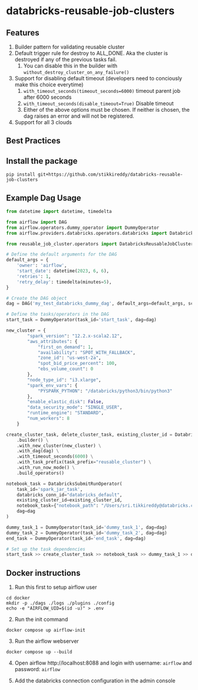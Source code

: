 # databricks-reusable-job-clusters

## Features

1. Builder pattern for validating reusable cluster
2. Default trigger rule for destroy to ALL_DONE. Aka the cluster is destroyed if any of the previous tasks fail.
    1. You can disable this in the builder with `without_destroy_cluster_on_any_failure()`
3. Support for disabling default timeout (developers need to conciously make this choice everytime)
   1. `with_timeout_seconds(timeout_seconds=6000)` timeout parent job after 6000 seconds
   2. `with_timeout_seconds(disable_timeout=True)` Disable timeout
   3. Either of the above options must be chosen. 
      If neither is chosen, the dag raises an error and will not be registered.
4. Support for all 3 clouds

## Best Practices


## Install the package

```shell
pip install git+https://github.com/stikkireddy/databricks-reusable-job-clusters
```

## Example Dag Usage

```python
from datetime import datetime, timedelta

from airflow import DAG
from airflow.operators.dummy_operator import DummyOperator
from airflow.providers.databricks.operators.databricks import DatabricksSubmitRunOperator

from reusable_job_cluster.operators import DatabricksReusableJobCluster

# Define the default arguments for the DAG
default_args = {
    'owner': 'airflow',
    'start_date': datetime(2023, 6, 6),
    'retries': 1,
    'retry_delay': timedelta(minutes=5),
}

# Create the DAG object
dag = DAG('my_test_databricks_dummy_dag', default_args=default_args, schedule_interval=timedelta(days=1))

# Define the tasks/operators in the DAG
start_task = DummyOperator(task_id='start_task', dag=dag)

new_cluster = {
        "spark_version": "12.2.x-scala2.12",
        "aws_attributes": {
            "first_on_demand": 1,
            "availability": "SPOT_WITH_FALLBACK",
            "zone_id": "us-west-2a",
            "spot_bid_price_percent": 100,
            "ebs_volume_count": 0
        },
        "node_type_id": "i3.xlarge",
        "spark_env_vars": {
            "PYSPARK_PYTHON": "/databricks/python3/bin/python3"
        },
        "enable_elastic_disk": False,
        "data_security_mode": "SINGLE_USER",
        "runtime_engine": "STANDARD",
        "num_workers": 8
    }

create_cluster_task, delete_cluster_task, existing_cluster_id = DatabricksReusableJobCluster \
    .builder() \
    .with_new_cluster(new_cluster) \
    .with_dag(dag) \
    .with_timeout_seconds(6000) \
    .with_task_prefix(task_prefix="reusable_cluster") \
    .with_run_now_mode() \
    .build_operators()

notebook_task = DatabricksSubmitRunOperator(
    task_id='spark_jar_task',
    databricks_conn_id="databricks_default",
    existing_cluster_id=existing_cluster_id,
    notebook_task={"notebook_path": "/Users/sri.tikkireddy@databricks.com/workflow-hack/helloworld"},
    dag=dag
)

dummy_task_1 = DummyOperator(task_id='dummy_task_1', dag=dag)
dummy_task_2 = DummyOperator(task_id='dummy_task_2', dag=dag)
end_task = DummyOperator(task_id='end_task', dag=dag)

# Set up the task dependencies
start_task >> create_cluster_task >> notebook_task >> dummy_task_1 >> dummy_task_2 >> delete_cluster_task >> end_task
```

## Docker instructions

1. Run this first to setup airflow user

```shell
cd docker
mkdir -p ./dags ./logs ./plugins ./config
echo -e "AIRFLOW_UID=$(id -u)" > .env
```

2. Run the init command

```shell
docker compose up airflow-init
```

3. Run the airflow webserver

```shell
docker compose up --build
```

4. Open airflow http://localhost:8088 and login with username: `airflow` and password: `airflow`


5. Add the databricks connection configuration in the admin console
